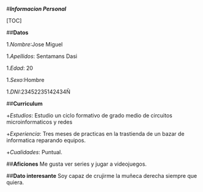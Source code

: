#***Informacion Personal***

[TOC]

##**Datos**

1.*Nombre*:Jose Miguel

1.*Apellidos*: Sentamans Dasi

1.*Edad*: 20

1.*Sexo*:Hombre

1.*DNI*:23452235142434Ñ

##**Curriculum**

+*Estudios*:
Estudio un ciclo formativo de grado medio de circuitos microinformaticos y redes

+*Experiencia*:
Tres meses de practicas en la trastienda de un bazar de informatica reparando equipos.

+*Cualidades*:
Puntual.

##**Aficiones**
Me gusta ver series y jugar a videojuegos.

##**Dato interesante**
Soy capaz de crujirme la muñeca derecha siempre que quiera.

